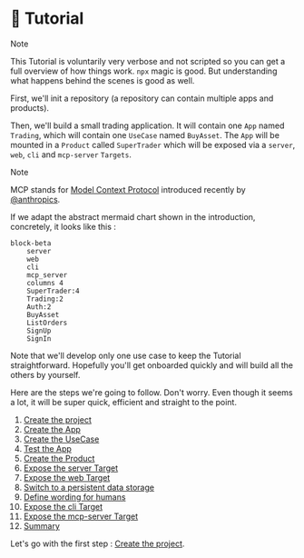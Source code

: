 # 🚀 Tutorial

> [!NOTE]
> This Tutorial is voluntarily very verbose and not scripted so you can get a full overview of how things work. `npx` magic is good. But understanding what happens behind the scenes is good as well.

First, we'll init a repository (a repository can contain multiple apps and products).

Then, we'll build a small trading application. It will contain one `App` named `Trading`, which will contain one `UseCase` named `BuyAsset`. The `App` will be mounted in a `Product` called `SuperTrader` which will be exposed via a `server`, `web`, `cli` and `mcp-server` `Targets`.

> [!NOTE]
> MCP stands for [Model Context Protocol](https://modelcontextprotocol.io) introduced recently by [@anthropics](https://github.com/anthropics).

If we adapt the abstract mermaid chart shown in the introduction, concretely, it looks like this :

```mermaid
block-beta
    server
    web
    cli
    mcp_server
    columns 4
    SuperTrader:4
    Trading:2
    Auth:2
    BuyAsset
    ListOrders
    SignUp
    SignIn
```

Note that we'll develop only one use case to keep the Tutorial straightforward. Hopefully you'll get onboarded quickly and will build all the others by yourself.

Here are the steps we're going to follow. Don't worry. Even though it seems a lot, it will be super quick, efficient and straight to the point.

1. [Create the project](./tutorial/001_Create_the_project.md)
1. [Create the App](./tutorial/002_Create_the_App.md)
1. [Create the UseCase](./tutorial/003_Create_the_UseCase.md)
1. [Test the App](./tutorial/004_Test_the_App.md)
1. [Create the Product](./tutorial/005_Create_the_Product.md)
1. [Expose the server Target](./tutorial/006_Expose_the_server_Target.md)
1. [Expose the web Target](./tutorial/007_Expose_the_web_Target.md)
1. [Switch to a persistent data storage](./tutorial/008_Switch_to_a_persistent_data_storage.md)
1. [Define wording for humans](./tutorial/009_Define_wording_for_humans.md)
1. [Expose the cli Target](./tutorial/010_Expose_the_cli_Target.md)
1. [Expose the mcp-server Target](./tutorial/011_Expose_the_mcp_server_Target.md)
1. [Summary](./tutorial/012_Summary.md)

Let's go with the first step : [Create the project](./tutorial/001_Create_the_project.md).
